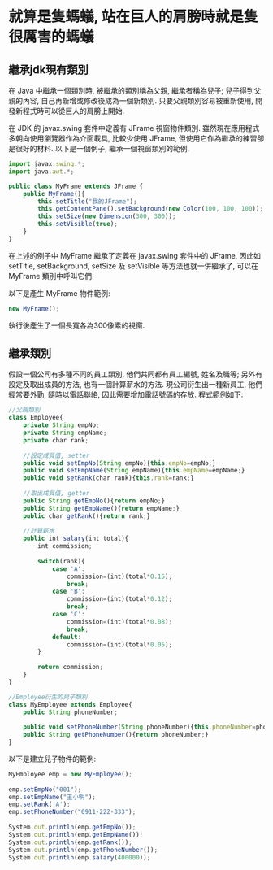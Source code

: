 # 就算是隻螞蟻, 站在巨人的肩膀時就是隻很厲害的螞蟻


## 繼承jdk現有類別
在 Java 中繼承一個類別時, 被繼承的類別稱為父親, 繼承者稱為兒子; 兒子得到父親的內容, 
自己再新增或修改後成為一個新類別. 只要父親類別容易被重新使用, 開發新程式時可以從巨人的肩膀上開始.
<p>
在 JDK 的 javax.swing 套件中定義有 JFrame 視窗物件類別. 雖然現在應用程式多朝向使用瀏覽器作為介面載具,
比較少使用 JFrame, 但使用它作為繼承的練習卻是很好的材料. 以下是一個例子, 繼承一個視窗類別的範例.<p>
 
```javascript
import javax.swing.*;
import java.awt.*;

public class MyFrame extends JFrame {
    public MyFrame(){
	    this.setTitle("我的JFrame");
        this.getContentPane().setBackground(new Color(100, 100, 100));
        this.setSize(new Dimension(300, 300));
        this.setVisible(true);
    }
}
```

在上述的例子中 MyFrame 繼承了定義在 javax.swing 套件中的 JFrame, 因此如 setTitle, setBackground, setSize 及
setVisible 等方法也就一併繼承了, 可以在 MyFrame 類別中呼叫它們.

<p>
以下是產生 MyFrame 物件範例:

```javascript
new MyFrame();
```
執行後產生了一個長寬各為300像素的視窗.


## 繼承類別
假設一個公司有多種不同的員工類別, 他們共同都有員工編號, 姓名及職等; 另外有設定及取出成員的方法, 
也有一個計算薪水的方法. 現公司衍生出一種新員工, 他們經常要外勤, 隨時以電話聯絡, 因此需要增加電話號碼的存放. 
程式範例如下: 
 
```javascript
//父親類別
class Employee{
	private String empNo;
	private String empName;
	private char rank;
	
	//設定成員值, setter
	public void setEmpNo(String empNo){this.empNo=empNo;}
	public void setEmpName(String empName){this.empName=empName;}
	public void setRank(char rank){this.rank=rank;}
	
	//取出成員值, getter
	public String getEmpNo(){return empNo;}
	public String getEmpName(){return empName;}
	public char getRank(){return rank;}
	
	//計算薪水
	public int salary(int total){
		int commission;
		
		switch(rank){
			case 'A':
				commission=(int)(total*0.15);
				break;
			case 'B':
				commission=(int)(total*0.12);
				break;
			case 'C':
				commission=(int)(total*0.08);
				break;
			default:
				commission=(int)(total*0.05);
		}
		
		return commission;
	}
}

//Employee衍生的兒子類別
class MyEmployee extends Employee{
	public String phoneNumber;
	
	public void setPhoneNumber(String phoneNumber){this.phoneNumber=phoneNumber;}
	public String getPhoneNumber(){return phoneNumber;}
}
```

以下是建立兒子物件的範例:

```javascript
MyEmployee emp = new MyEmployee();
		
emp.setEmpNo("001");
emp.setEmpName("王小明");
emp.setRank('A');
emp.setPhoneNumber("0911-222-333");
		
System.out.println(emp.getEmpNo());  
System.out.println(emp.getEmpName());  
System.out.println(emp.getRank());  
System.out.println(emp.getPhoneNumber());  
System.out.println(emp.salary(400000));
```